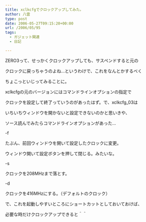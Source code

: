 ```yaml
---
title: xclkcfgでクロックアップしてみた。
author: 八雲
type: post
date: 2006-05-27T09:15:20+00:00
url: /2006/05/95
tags:
  - ガジェット関連
  - 日記

---
```

ZERO3って、せっかくクロックアップしても、サスペンドすると元の
  
クロックに戻っちゃうのよね…というわけで、これをなんとかするべく
  
ちょこっといじってみることに。

xclkcfgの元のバージョンにはコマンドラインオプションの指定で
  
クロックを設定して終了っていうのがあったはず。で、xclkcfg_03は
  
いちいちウィンドウを開かないと設定できないのかと思いきや、
  
ソース読んでみたらコマンドラインオプションがあった…

-f
  
たぶん、前回ウィンドウを開いて設定したクロックに変更。
  
ウィンドウ開いて設定ボタンを押して閉じる。みたいな。
  
-s
  
クロックを208MHzまで落とす。
  
-d
  
クロックを416MHzにする。（デフォルトのクロック）

で、これを起動しやすいところにショートカットとしておいておけば、
  
必要な時だけクロックアップできると＾＾
